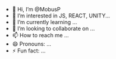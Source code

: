 - 👋 Hi, I’m @MobusP
- 👀 I’m interested in JS, REACT, UNITY...
- 🌱 I’m currently learning ...
- 💞️ I’m looking to collaborate on ...
- 📫 How to reach me ...
- 😄 Pronouns: ...
- ⚡ Fun fact: ...

<!---
MobusP/MobusP is a ✨ special ✨ repository because its `README.md` (this file) appears on your GitHub profile.
You can click the Preview link to take a look at your changes.
--->
